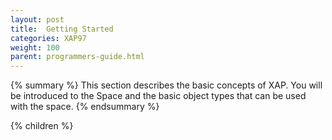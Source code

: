 ```yaml
---
layout: post
title:  Getting Started
categories: XAP97
weight: 100
parent: programmers-guide.html
---
```


{% summary %}
This section describes the basic concepts of XAP.
You will be introduced to the Space and the basic object types that can be used with the space.
{% endsummary %}



{% children %}
